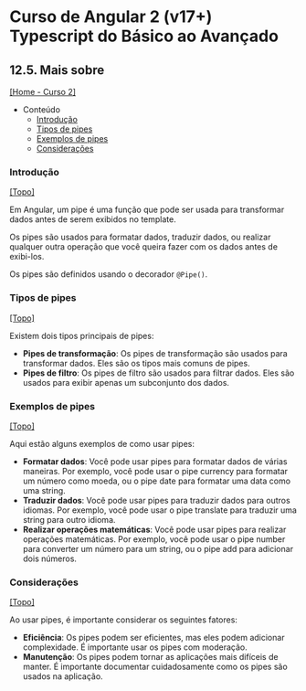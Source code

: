 # Curso de Angular 2 (v17+) Typescript do Básico ao Avançado

## 12.5. Mais sobre
[[Home - Curso 2]](../../README.md#curso-2)<br />

- Conteúdo
  - [Introdução](#introdução)
  - [Tipos de pipes](#tipos-de-pipes)
  - [Exemplos de pipes](#exemplos-de-pipes)
  - [Considerações](#considerações)

### Introdução
[[Topo]](#)<br />

Em Angular, um pipe é uma função que pode ser usada para transformar dados antes de serem exibidos no template.

Os pipes são usados para formatar dados, traduzir dados, ou realizar qualquer outra operação que você queira fazer com os dados antes de exibi-los.

Os pipes são definidos usando o decorador `@Pipe()`.

### Tipos de pipes
[[Topo]](#)<br />

Existem dois tipos principais de pipes:

- **Pipes de transformação**: Os pipes de transformação são usados para transformar dados. Eles são os tipos mais comuns de pipes.
- **Pipes de filtro**: Os pipes de filtro são usados para filtrar dados. Eles são usados para exibir apenas um subconjunto dos dados.

### Exemplos de pipes
[[Topo]](#)<br />

Aqui estão alguns exemplos de como usar pipes:

- **Formatar dados**: Você pode usar pipes para formatar dados de várias maneiras. Por exemplo, você pode usar o pipe currency para formatar um número como moeda, ou o pipe date para formatar uma data como uma string.
- **Traduzir dados**: Você pode usar pipes para traduzir dados para outros idiomas. Por exemplo, você pode usar o pipe translate para traduzir uma string para outro idioma.
- **Realizar operações matemáticas**: Você pode usar pipes para realizar operações matemáticas. Por exemplo, você pode usar o pipe number para converter um número para um string, ou o pipe add para adicionar dois números.

### Considerações
[[Topo]](#)<br />

Ao usar pipes, é importante considerar os seguintes fatores:
- **Eficiência**: Os pipes podem ser eficientes, mas eles podem adicionar complexidade. É importante usar os pipes com moderação.
- **Manutenção**: Os pipes podem tornar as aplicações mais difíceis de manter. É importante documentar cuidadosamente como os pipes são usados na aplicação.
